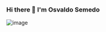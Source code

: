 ### Hi there 👋 I'm Osvaldo Semedo

<!--
**osvaldosemedo/osvaldosemedo** is a ✨ _special_ ✨ repository because its `README.md` (this file) appears on your GitHub profile.

Here are some ideas to get you started:

- 🔭 I’m currently working on ...
- 🌱 I’m currently learning ...
- 👯 I’m looking to collaborate on ...
- 🤔 I’m looking for help with ...
- 💬 Ask me about ...
- 📫 How to reach me: ...
- 😄 Pronouns: ...
- ⚡ Fun fact: ...
-->

   ![image](https://user-images.githubusercontent.com/52205687/150558661-501ffbc9-2d29-408d-af54-32c073608f2f.png)
